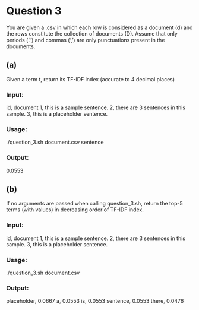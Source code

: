 # Question 3

You are given a .csv in which each row is considered as a document (d) and the rows constitute the
collection of documents (D). Assume that only periods (‘.’) and commas (‘,’) are only punctuations
present in the documents. <br />
## (a)
Given a term t, return its TF-IDF index (accurate to 4 decimal places)
### Input:
id, document
1, this is a sample sentence.
2, there are 3 sentences in this sample.
3, this is a placeholder sentence.
### Usage:
./question_3.sh document.csv sentence
### Output:
0.0553
## (b)
If no arguments are passed when calling question_3.sh, return the top-5 terms (with values) in
decreasing order of TF-IDF index.
### Input:
id, document
1, this is a sample sentence.
2, there are 3 sentences in this sample.
3, this is a placeholder sentence.
### Usage:
./question_3.sh document.csv
### Output:
placeholder, 0.0667
a, 0.0553
is, 0.0553
sentence, 0.0553
there, 0.0476
